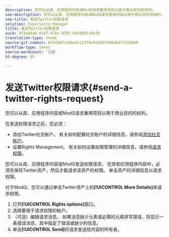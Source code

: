 ```yaml
---
description: 您可以从库、应用程序内容或ModQ请求重用项目以用于商业目的的权利。
seo-description: 您可以从库、应用程序内容或ModQ请求重用项目以用于商业目的的权利。
seo-title: 发送Twitter权限请求
solution: Experience Manager
title: 发送Twitter权限请求
uuid: bf3e84a6-dc67-47bc-9707-bd30882cbbf0
translation-type: tm+mt
source-git-commit: 0c5420fcb3ba2e12375e92d4574d0a6dff310869
workflow-type: tm+mt
source-wordcount: '228'
ht-degree: 0%

---
```



# 发送Twitter权限请求{#send-a-twitter-rights-request}

您可以从库、应用程序内容或ModQ请求重用项目以用于商业目的的权利。

在发送权限请求之前，您必须：

* 添加Twitter社交帐户。 有关如何配置社交帐户的详细信息，请参阅[添加社交帐户](../c-users-creating-accounts-with-studio-access/t-configure-social-accout-instagram/t-configure-social-accout-instagram.md#t_configure_social_accout_instagram)。
* 设置Rights Management。 有关如何设置权限管理的详细信息，请参阅[请求权限](../c-how-requesting-rights-works/c-how-requesting-rights-works.md#c_how_requesting_rights_works)。

您可以从库、应用程序内容或ModQ发送权限请求。 在库和应用程序内容中，必须先保存Twitter资产，然后才能请求该资产的权限。 单击资产的详细信息以请求权限。

对于ModQ，您可以通过单击Twitter资产上的&#x200B;**[!UICONTROL More Details]**&#x200B;来请求权限。

1. 打开&#x200B;**[!UICONTROL Rights options]**&#x200B;窗口。
1. 选择要用于请求权限的帐户。
1. （可选）编辑请求消息。 如果消息缺少元素或必需的元素拼写错误，将显示一条错误消息，其中指定了错误或缺少的信息。
1. 单击&#x200B;**[!UICONTROL Send]**&#x200B;将请求发送给内容的所有者。
